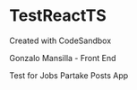 # TestReactTS

Created with CodeSandbox

Gonzalo Mansilla - Front End

Test for Jobs Partake
Posts App
